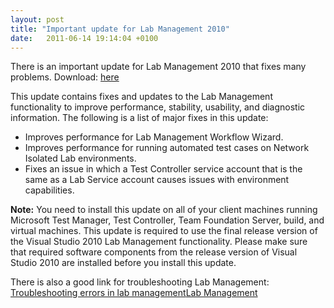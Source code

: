 ```yaml
---
layout: post
title: "Important update for Lab Management 2010"
date:   2011-06-14 19:14:04 +0100
---
```


There is an important update for Lab Management 2010 that fixes many problems. Download: [here](http://www.microsoft.com/download/en/details.aspx?displaylang=en&id=868)

This update contains fixes and updates to the Lab Management functionality to improve performance, stability, usability, and diagnostic information. The following is a list of major fixes in this update:

- Improves performance for Lab Management Workflow Wizard.
- Improves performance for running automated test cases on Network Isolated Lab environments.
- Fixes an issue in which a Test Controller service account that is the same as a Lab Service account causes issues with environment capabilities.

**Note:** You need to install this update on all of your client machines running Microsoft Test Manager, Test Controller, Team Foundation Server, build, and virtual machines. This update is required to use the final release version of the Visual Studio 2010 Lab Management functionality. Please make sure that required software components from the release version of Visual Studio 2010 are installed before you install this update.

There is also a good link for troubleshooting Lab Management: [Troubleshooting errors in lab management](http://blogs.msdn.com/b/lab_management/archive/2009/10/26/troubleshooting.aspx?ocid=soc-n-eg-elite--MRadwan)[Lab Management](http://blogs.msdn.com/b/lab_management/archive/2009/10/26/troubleshooting.aspx)
